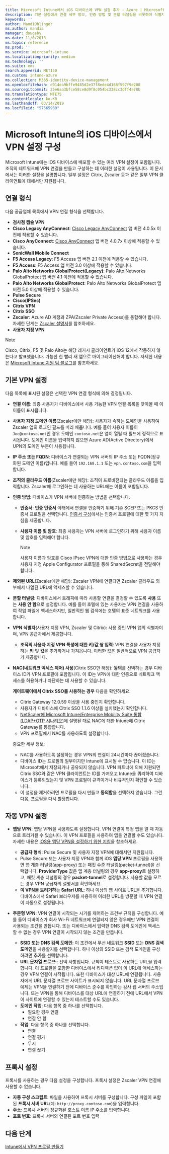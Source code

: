 ```yaml
---
title: Microsoft Intune에서 iOS 디바이스에 VPN 설정 추가 - Azure | Microsoft Docs
description: 기본 설정에서 연결 세부 정보, 인증 방법 및 분할 터널링을 비롯하여 식별자를 포함하는 사용자 지정 VPN 설정, Safari URL을 포함하는 앱당 VPN 설정, SSID 또는 DNS 검색 도메인을 포함하는 주문형 VPN 및 iOS를 실행하는 디바이스의 Microsoft Intune에서 구성 스크립트, IP 또는 FQDN 주소 및 TCP 포트를 포함하는 프록시 설정 등 VPN(가상 사설망) 구성 설정을 사용하는 VPN 구성 프로필을 추가하거나 만듭니다.
keywords: ''
author: MandiOhlinger
ms.author: mandia
manager: dougeby
ms.date: 11/6/2018
ms.topic: reference
ms.prod: ''
ms.service: microsoft-intune
ms.localizationpriority: medium
ms.technology: ''
ms.suite: ems
search.appverid: MET150
ms.custom: intune-azure
ms.collection: M365-identity-device-management
ms.openlocfilehash: d914ea9bffe9485d2e37f8ede4d168f597f9e200
ms.sourcegitcommit: 25e6aa3bfce58ce8d9f8c054bc338cc3dff4a78b
ms.translationtype: MTE75
ms.contentlocale: ko-KR
ms.lasthandoff: 03/14/2019
ms.locfileid: "57565939"
---
```

# <a name="configure-vpn-settings-on-ios-devices-in-microsoft-intune"></a>Microsoft Intune의 iOS 디바이스에서 VPN 설정 구성

Microsoft Intune에는 iOS 디바이스에 배포할 수 있는 여러 VPN 설정이 포함됩니다. 조직의 네트워크에 VPN 연결을 만들고 구성하는 데 이러한 설정이 사용됩니다. 이 문서에서는 이러한 설정을 설명합니다. 일부 설정은 Citrix, Zscaler 등과 같은 일부 VPN 클라이언트에 대해서만 지원됩니다.

## <a name="connection-type"></a>연결 형식

다음 공급업체 목록에서 VPN 연결 형식을 선택합니다.

- **검사점 캡슐 VPN**
- **Cisco Legacy AnyConnect**: [Cisco Legacy AnyConnect](https://itunes.apple.com/app/cisco-legacy-anyconnect/id392790924) 앱 버전 4.0.5x 이전에 적용할 수 있습니다.
- **Cisco AnyConnect**: [Cisco AnyConnect](https://itunes.apple.com/app/cisco-anyconnect/id1135064690) 앱 버전 4.0.7x 이상에 적용할 수 있습니다.
- **SonicWall Mobile Connect**
- **F5 Access Legacy**: F5 Access 앱 버전 2.1 이전에 적용할 수 있습니다.
- **F5 Access**: F5 Access 앱 버전 3.0 이상에 적용할 수 있습니다.
- **Palo Alto Networks GlobalProtect(Legacy)**: Palo Alto Networks GlobalProtect 앱 버전 4.1 이전에 적용할 수 있습니다.
- **Palo Alto Networks GlobalProtect**: Palo Alto Networks GlobalProtect 앱 버전 5.0 이상에 적용할 수 있습니다.
- **Pulse Secure**
- **Cisco(IPSec)**
- **Citrix VPN**
- **Citrix SSO**
- **Zscaler**: Azure AD 계정과 ZPA(Zscaler Private Access)를 통합해야 합니다. 자세한 단계는 [Zscaler 설명서](https://help.zscaler.com/zpa/configuration-example-microsoft-azure-ad#Azure_UserSSO)를 참조하세요. 
- **사용자 지정 VPN**

> [!NOTE]
> Cisco, Citrix, F5 및 Palo Alto는 해당 레거시 클라이언트가 iOS 12에서 작동하지 않는다고 발표했습니다. 가능한 한 빨리 새 앱으로 마이그레이션해야 합니다. 자세한 내용은 [Microsoft Intune 지원 팀 블로그](https://go.microsoft.com/fwlink/?linkid=2013806&clcid=0x409)를 참조하세요.

## <a name="base-vpn-settings"></a>기본 VPN 설정

다음 목록에 표시된 설정은 선택한 VPN 연결 형식에 의해 결정됩니다.  

- **연결 이름**: 최종 사용자가 디바이스에서 사용 가능한 VPN 연결 목록을 찾아볼 때 이 이름이 표시됩니다.
- **사용자 지정 도메인 이름**(Zscaler에만 해당): 사용자가 속하는 도메인을 사용하여 Zscaler 앱의 로그인 필드를 미리 채웁니다. 예를 들어 사용자 이름이 `Joe@contoso.net`인 경우 도메인 `contoso.net`은 앱이 열릴 때 필드에 정적으로 표시됩니다. 도메인 이름을 입력하지 않으면 Azure AD(Active Directory)에서 UPN의 도메인 부분이 사용됩니다.
- **IP 주소 또는 FQDN**: 디바이스가 연결되는 VPN 서버의 IP 주소 또는 FQDN(정규화된 도메인 이름)입니다. 예를 들어 `192.168.1.1` 또는 `vpn.contoso.com`을 입력합니다.
- **조직의 클라우드 이름**(Zscaler에만 해당): 조직이 프로비전되는 클라우드 이름을 입력합니다. Zscaler에 로그인하는 데 사용하는 URL에는 이름이 포함됩니다.  
- **인증 방법**: 디바이스가 VPN 서버에 인증하는 방법을 선택합니다. 
  - **인증서**: **인증 인증서** 아래에서 연결을 인증하기 위해 기존 SCEP 또는 PKCS 인증서 프로필을 선택합니다. [인증서 구성](certificates-configure.md)에서는 인증서 프로필에 대한 몇 가지 지침을 제공합니다.
  - **사용자 이름 및 암호**: 최종 사용자는 VPN 서버에 로그인하기 위해 사용자 이름 및 암호를 입력해야 합니다.  

    > [!NOTE]
    > 사용자 이름과 암호를 Cisco IPsec VPN에 대한 인증 방법으로 사용하는 경우 사용자 지정 Apple Configurator 프로필을 통해 SharedSecret을 전달해야 합니다.

- **제외된 URL**(Zscaler에만 해당): Zscaler VPN에 연결되면 Zscaler 클라우드 외부에서 나열된 URL에 액세스할 수 있습니다. 

- **분할 터널링**: 디바이스에서 트래픽에 따라 사용할 연결을 결정할 수 있도록 **사용** 또는 **사용 안 함**으로 설정합니다. 예를 들어 호텔에 있는 사용자는 VPN 연결을 사용하여 작업 파일에 액세스하지만, 일반적인 웹 검색에는 호텔의 표준 네트워크를 사용합니다.

- **VPN 식별자**(사용자 지정 VPN, Zscaler 및 Citrix): 사용 중인 VPN 앱의 식별자이며, VPN 공급자에서 제공합니다.
  - **조직의 사용자 지정 VPN 특성에 대한 키/값 쌍 입력**: VPN 연결을 사용자 지정하는 **키** 및 **값**을 추가하거나 가져옵니다. 이러한 값은 일반적으로 VPN 공급자가 제공합니다.

- **NAC(네트워크 액세스 제어) 사용**(Citrix SSO만 해당): **동의**를 선택하는 경우 디바이스 ID가 VPN 프로필에 포함됩니다. 이 ID는 VPN에 대한 인증으로 네트워크 액세스를 허용하거나 차단하는 데 사용할 수 있습니다.

  **게이트웨이에서 Citrix SSO를 사용하는 경우** 다음을 확인하세요.

  - Citrix Gateway 12.0.59 이상을 사용 중인지 확인합니다.
  - 사용자가 디바이스에 Citrix SSO 1.1.6 이상을 설치했는지 확인합니다.
  - [NetScaler에 Microsoft Intune/Enterprise Mobility Suite 통합(LDAP+OTP 시나리오)](https://www.citrix.com/content/dam/citrix/en_us/documents/guide/integrating-microsoft-intune-enterprise-mobility-suite-with-netscaler.pdf)에 설명된 대로 NAC에 대한 Intune에 Citrix Gateway를 통합합니다.
  - VPN 프로필에서 NAC를 사용하도록 설정합니다.

  중요한 세부 정보:  

  - NAC를 사용하도록 설정하는 경우 VPN의 연결이 24시간마다 끊어졌습니다.
  - 디바이스 ID는 프로필의 일부이지만 Intune에 표시될 수 없습니다. 이 ID는 Microsoft에서 저장되거나 공유되지 않습니다. VPN 파트너에 의해 지원되면 Citrix SSO와 같은 VPN 클라이언트는 ID를 가져오고 Intune을 쿼리하여 디바이스가 등록되었는지 및 VPN 프로필이 규격이거나 비규격인지 확인할 수 있습니다.
  - 이 설정을 제거하려면 프로필을 다시 만들고 **동의함**을 선택하지 않습니다. 그런 다음, 프로필을 다시 할당합니다.

## <a name="automatic-vpn-settings"></a>자동 VPN 설정

- **앱당 VPN**: 앱당 VPN을 사용하도록 설정합니다. VPN 연결이 특정 앱을 열 때 자동으로 트리거될 수 있습니다. 이 VPN 프로필을 사용하여 앱을 연결할 수도 있습니다. 자세한 내용은 [iOS용 앱당 VPN을 설정하기 위한 지침](vpn-setting-configure-per-app.md)을 참조하세요.
  - **공급자 형식**: Pulse Secure 및 사용자 지정 VPN에 대해서만 지원됩니다.
  - Pulse Secure 또는 사용자 지정 VPN과 함께 iOS **앱당 VPN** 프로필을 사용하면 앱 계층 터널링(app-proxy) 또는 패킷 수준 터널링(packet-tunnel)을 선택합니다. **ProviderType** 값은 앱 계층 터널링의 경우 **app-proxy**로 설정하고, 패킷 계층 터널링의 경우 **packet-tunnel**로 설정합니다. 사용할 값을 모르는 경우 VPN 공급자의 설명서를 확인하세요.
  - **이 VPN을 트리거하는 Safari URL**: 하나 이상의 웹 사이트 URL을 추가합니다. 디바이스에서 Safari 브라우저를 사용하여 이러한 URL을 방문할 때 VPN 연결이 자동으로 설정됩니다.

- **주문형 VPN**: VPN 연결이 시작되는 시기를 제어하는 조건부 규칙을 구성합니다. 예를 들어 디바이스가 회사 Wi-Fi 네트워크에 연결되지 않은 경우에만 VPN 연결이 사용되는 조건을 만듭니다. 또는 디바이스에서 입력한 DNS 검색 도메인에 액세스할 수 없는 경우 VPN 연결이 시작되지 않는 조건을 만듭니다.

  - **SSID 또는 DNS 검색 도메인**: 이 조건에서 무선 네트워크 **SSID** 또는 **DNS 검색 도메인**을 사용할지를 선택합니다. 하나 이상의 SSID 또는 검색 도메인을 구성하려면 **추가**를 선택합니다.
  - **URL 문자열 프로브:**: 선택 사항입니다. 규칙이 테스트로 사용하는 URL을 입력합니다. 이 프로필을 포함한 디바이스에서 리디렉션 없이 이 URL에 액세스하는 경우 VPN 연결이 시작됩니다. 또한 디바이스가 대상 URL에 연결됩니다. 사용자에게 URL 문자열 프로브 사이트가 표시되지 않습니다. URL 문자열 프로브 예제는 VPN을 연결하기 전에 디바이스 준수를 확인하는 감사 웹 서버의 주소입니다. 또는 VPN을 통해 디바이스를 대상 URL에 연결하기 전에 URL에서 VPN이 사이트에 연결할 수 있는지 테스트할 수도 있습니다.
  - **도메인 작업**: 다음 항목 중 하나를 선택합니다.
    - 필요한 경우 연결
    - 연결 안 함
  - **작업**: 다음 항목 중 하나를 선택합니다.
    - 연결
    - 연결 평가
    - 무시
    - 연결 끊기

## <a name="proxy-settings"></a>프록시 설정

프록시를 사용하는 경우 다음 설정을 구성합니다. 프록시 설정은 Zscaler VPN 연결에 사용할 수 없습니다.  

- **자동 구성 스크립트**: 파일을 사용하여 프록시 서버를 구성합니다. 구성 파일이 포함된 **프록시 서버 URL**(예: `http://proxy.contoso.com`)을 입력합니다.
- **주소**: 프록시 서버의 정규화된 호스트 이름 IP 주소를 입력합니다.
- **포트 번호**: 프록시 서버와 연결된 포트 번호 입력

## <a name="next-step"></a>다음 단계
[Intune에서 VPN 프로필 만들기](vpn-settings-configure.md)  
